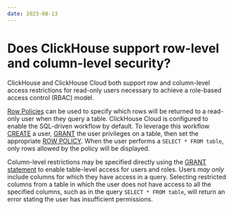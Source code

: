 ```yaml
---
date: 2023-08-13
---
```


# Does ClickHouse support row-level and column-level security?

ClickHouse and ClickHouse Cloud both support row and column-level access restrictions for read-only users necessary to achieve a role-based access control (RBAC) model. 

[Row Policies](/docs/en/operations/access-rights#row-policy-management) can be used to specify which rows will be returned to a read-only user when they query a table. ClickHouse Cloud is configured to enable the SQL-driven workflow by default. To leverage this workflow [CREATE](/docs/en/sql-reference/statements/create/user) a user, [GRANT](/docs/en/sql-reference/statements/grant) the user privileges on a table, then set the appropriate [ROW POLICY](/docs/en/operations/access-rights#row-policy-management). When the user performs a `SELECT * FROM table`, only rows allowed by the policy will be displayed.

Column-level restrictions may be specified directly using the [GRANT statement](/docs/en/sql-reference/statements/grant) to enable table-level access for users and roles. Users *may only* include columns for which they have access in a query. Selecting restricted columns from a table in which the user does not have access to all the specified columns, such as in the query `SELECT * FROM table`, will return an error stating the user has insufficient permissions.
